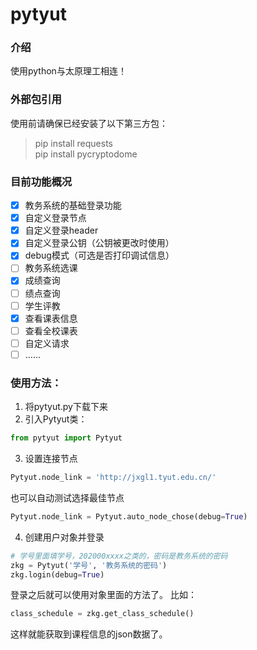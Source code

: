 # pytyut

### 介绍
使用python与太原理工相连！

### 外部包引用
使用前请确保已经安装了以下第三方包：
>pip install requests
><br>
> pip install pycryptodome

### 目前功能概况
- [x] 教务系统的基础登录功能
- [x] 自定义登录节点
- [x] 自定义登录header
- [x] 自定义登录公钥（公钥被更改时使用）
- [x] debug模式（可选是否打印调试信息）
- [ ] 教务系统选课
- [x] 成绩查询
- [ ] 绩点查询
- [ ] 学生评教
- [x] 查看课表信息
- [ ] 查看全校课表
- [ ] 自定义请求
- [ ] ……

### 使用方法：
1. 将pytyut.py下载下来
2. 引入Pytyut类：
```python
from pytyut import Pytyut
```
3. 设置连接节点
```python
Pytyut.node_link = 'http://jxgl1.tyut.edu.cn/'
```
也可以自动测试选择最佳节点
```python
Pytyut.node_link = Pytyut.auto_node_chose(debug=True)
```
4. 创建用户对象并登录
```python
# 学号里面填学号，202000xxxx之类的，密码是教务系统的密码
zkg = Pytyut('学号', '教务系统的密码')
zkg.login(debug=True)
```
登录之后就可以使用对象里面的方法了。
比如：
```python
class_schedule = zkg.get_class_schedule()
```
这样就能获取到课程信息的json数据了。